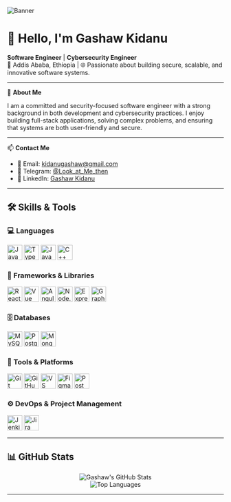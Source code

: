 ![Banner](https://user-images.githubusercontent.com/59097663/161393868-9d0d8cf2-9195-4c10-8bcc-56a43eaf1394.png)



<!-- Banner (optional, add your own image link or comment it out) -->
<!-- ![Banner](https://your-image-url.com/banner.png) -->

# 👋 Hello, I'm Gashaw Kidanu

**Software Engineer** | **Cybersecurity Engineer**  
📍 Addis Ababa, Ethiopia | 🌐 Passionate about building secure, scalable, and innovative software systems.

---

🎯 **About Me**

I am a committed and security-focused software engineer with a strong background in both development and cybersecurity practices. I enjoy building full-stack applications, solving complex problems, and ensuring that systems are both user-friendly and secure.

---

📫 **Contact Me**

- 📧 Email: [kidanugashaw@gmail.com](mailto:kidanugashaw@gmail.com)
- 💬 Telegram: [@Look_at_Me_then](https://t.me/Look_at_Me_then)
- 🔗 LinkedIn: [Gashaw Kidanu](https://www.linkedin.com/in/gashaw-kidanu-b52238233/)

---

## 🛠️ Skills & Tools

### 💻 Languages
<p>
  <img src="https://cdn.jsdelivr.net/gh/devicons/devicon/icons/javascript/javascript-original.svg" alt="JavaScript" width="35"/>
  <img src="https://cdn.jsdelivr.net/gh/devicons/devicon/icons/typescript/typescript-original.svg" alt="TypeScript" width="35"/>
  <img src="https://cdn.jsdelivr.net/gh/devicons/devicon/icons/java/java-original.svg" alt="Java" width="35"/>
  <img src="https://cdn.jsdelivr.net/gh/devicons/devicon/icons/cplusplus/cplusplus-original.svg" alt="C++" width="35"/>
</p>

### 🧱 Frameworks & Libraries
<p>
  <img src="https://www.vectorlogo.zone/logos/reactjs/reactjs-icon.svg" alt="React" width="35"/>
  <img src="https://cdn.jsdelivr.net/gh/devicons/devicon/icons/vuejs/vuejs-original.svg" alt="Vue" width="35"/>
  <img src="https://cdn.jsdelivr.net/gh/devicons/devicon/icons/angularjs/angularjs-original.svg" alt="Angular" width="35"/>
  <img src="https://cdn.jsdelivr.net/gh/devicons/devicon/icons/nodejs/nodejs-original.svg" alt="Node.js" width="35"/>
  <img src="https://cdn.jsdelivr.net/gh/devicons/devicon/icons/express/express-original.svg" alt="Express" width="35"/>
  <img src="https://cdn.jsdelivr.net/gh/devicons/devicon/icons/graphql/graphql-plain.svg" alt="GraphQL" width="35"/>
</p>

### 🗄️ Databases
<p>
  <img src="https://cdn.jsdelivr.net/gh/devicons/devicon/icons/mysql/mysql-original.svg" alt="MySQL" width="35"/>
  <img src="https://cdn.jsdelivr.net/gh/devicons/devicon/icons/postgresql/postgresql-original.svg" alt="PostgreSQL" width="35"/>
  <img src="https://cdn.jsdelivr.net/gh/devicons/devicon/icons/mongodb/mongodb-original.svg" alt="MongoDB" width="35"/>
</p>

### 🧰 Tools & Platforms
<p>
  <img src="https://cdn.jsdelivr.net/gh/devicons/devicon/icons/git/git-original.svg" alt="Git" width="35"/>
  <img src="https://www.vectorlogo.zone/logos/github/github-icon.svg" alt="GitHub" width="35"/>
  <img src="https://cdn.jsdelivr.net/gh/devicons/devicon/icons/vscode/vscode-original.svg" alt="VS Code" width="35"/>
  <img src="https://cdn.jsdelivr.net/gh/devicons/devicon/icons/figma/figma-original.svg" alt="Figma" width="35"/>
  <img src="https://www.vectorlogo.zone/logos/getpostman/getpostman-icon.svg" alt="Postman" width="35"/>
</p>

### ⚙️ DevOps & Project Management
<p>
  <img src="https://cdn.jsdelivr.net/gh/devicons/devicon/icons/jenkins/jenkins-original.svg" alt="Jenkins" width="35"/>
  <img src="https://cdn.jsdelivr.net/gh/devicons/devicon/icons/jira/jira-original-wordmark.svg" alt="Jira" width="35"/>
</p>

---

## 📊 GitHub Stats

<p align="center">
  <img src="https://github-readme-stats.vercel.app/api?username=Gashaw512&show_icons=true&theme=tokyonight" alt="Gashaw's GitHub Stats" />
  <br/>
  <img src="https://github-readme-stats.vercel.app/api/top-langs?username=Gashaw512&layout=compact&theme=tokyonight" alt="Top Languages" />
</p>

---

<!-- Optionally add: Projects | Certifications | Blog links -->

